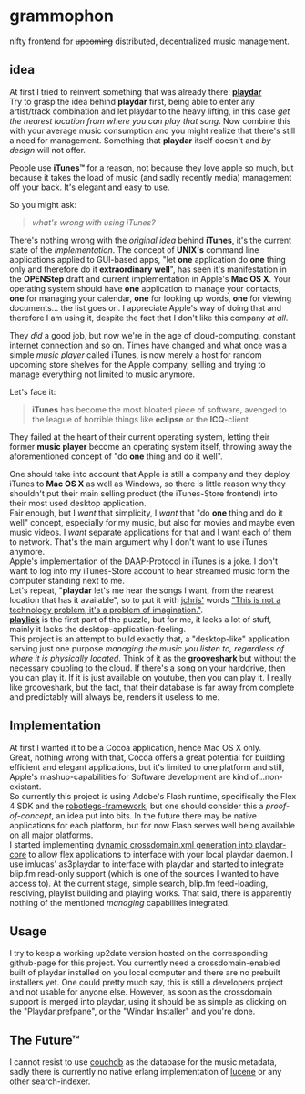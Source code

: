 grammophon
==========

nifty frontend for <del>upcoming</del> distributed, decentralized music management. 

idea
------
At first I tried to reinvent something that was already there: [__playdar__](http://github.com/RJ/playdar-core)  
Try to grasp the idea behind __playdar__ first, being able to enter any artist/track combination and let playdar to the heavy lifting, in this case _get the nearest location from where you can play that song_. Now combine this with your average music consumption and you might realize that there's still a need for management. Something that __playdar__ itself doesn't and _by design_ will not offer.  

People use __iTunes™__ for a reason, not because they love apple so much, but because it takes the load of music (and sadly recently media) management off your back. It's elegant and easy to use.  

So you might ask: 
>    _what's wrong with using iTunes?_

There's nothing wrong with the _original idea_ behind __iTunes__, it's the current state of the _implementation_. The concept of __UNIX's__ command line applications applied to GUI-based apps, "let __one__ application do __one__ thing only and therefore do it __extraordinary well__", has seen it's manifestation in the __OPENStep__ draft and current implementation in Apple's __Mac OS X__. Your operating system should have __one__ application to manage your contacts, __one__ for managing your calendar, __one__ for looking up words, __one__ for viewing documents... the list goes on. I appreciate Apple's way of doing that and therefore I am using it, despite the fact that I don't like this company _at all_.  

They _did_ a good job, but now we're in the age of cloud-computing, constant internet connection and so on. Times have changed and what once was a simple _music player_ called iTunes, is now merely a host for random upcoming store shelves for the Apple company, selling and trying to manage everything not limited to music anymore. 

Let's face it:
>    __iTunes__ has become the most bloated piece of software, avenged to the league of horrible things like __eclipse__ or the __ICQ__-client.  

They failed at the heart of their current operating system, letting their former __music player__ become an operating system itself, throwing away the aforementioned concept of "do __one__ thing and do it well".  

One should take into account that Apple is still a company and they deploy iTunes to __Mac OS X__ as well as Windows, so there is little reason why they shouldn't put their main selling product (the iTunes-Store frontend) into their most used desktop application.  
Fair enough, but I _want_ that simplicity, I _want_ that "do __one__ thing and do it well" concept, especially for my music, but also for movies and maybe even music videos. I _want_ separate applications for that and I want each of them to network. That's the main argument why I don't want to use iTunes anymore.  
Apple's implementation of the DAAP-Protocol in iTunes is a joke. I don't want to log into my iTunes-Store account to hear streamed music form the computer standing next to me.  
Let's repeat, "__playdar__ let's me hear the songs I want, from the nearest location that has it available", so to put it with [jchris'](http://github.com/jchris) words ["This is not a technology problem, it's a problem of imagination."](http://jchrisa.net/drl/_design/sofa/_show/post/Imagine-There-s-No-YouTube).  
[__playlick__](http://playlick.com) is the first part of the puzzle, but for me, it lacks a lot of stuff, mainly it lacks the desktop-application-feeling.  
This project is an attempt to build exactly that, a "desktop-like" application serving just one purpose _managing the music you listen to, regardless of where it is physically located_. Think of it as the [__grooveshark__](http://grooveshark.com/) but without the necessary coupling to the cloud. If there's a song on your harddrive, then you can play it. If it is just available on youtube, then you can play it. I really like grooveshark, but the fact, that their database is far away from complete and predictably will always be, renders it useless to me. 

Implementation
--------------------
At first I wanted it to be a Cocoa application, hence Mac OS X only.  
Great, nothing wrong with that, Cocoa offers a great potential for building efficient and elegant applications, but it's limited to one platform and still, Apple's mashup-capabilities for Software development are kind of...non-existant.  
So currently this project is using Adobe's Flash runtime, specifically the Flex 4 SDK and the [robotlegs-framework](http://github.com/robotlegs/robotlegs-framework), but one should consider this a _proof-of-concept_, an idea put into bits. In the future there may be native applications for each platform, but for now Flash serves well being available on all major platforms.  
I started implementing [dynamic crossdomain.xml generation into playdar-core](http://github.com/lennart/playdar-core/tree/crossdomain) to allow flex applications to interface with your local playdar daemon. I use imlucas' as3playdar to interface with playdar and started to integrate blip.fm read-only support (which is one of the sources I wanted to have access to). At the current stage, simple search, blip.fm feed-loading, resolving, playlist building and playing works. That said, there is apparently nothing of the mentioned _managing_ capabilites integrated. 

Usage
--------
I try to keep a working up2date version hosted on the corresponding github-page for this project. You currently need a crossdomain-enabled built of playdar installed on you local computer and there are no prebuilt installers yet. One could pretty much say, this is still a developers project and not usable for anyone else. However, as soon as the crossdomain support is merged into playdar, using it should be as simple as clicking on the "Playdar.prefpane", or the "Windar Installer" and you're done.

The Future™
-----------------
I cannot resist to use [couchdb](http://couchdb.apache.org/) as the database for the music metadata, sadly there is currently no native erlang implementation of [lucene](http://lucene.apache.org/java/docs/) or any other search-indexer. 